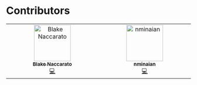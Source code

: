 # Contributors

<!-- ALL-CONTRIBUTORS-LIST:START - Do not remove or modify this section -->
<!-- prettier-ignore-start -->
<!-- markdownlint-disable -->
<table>
  <tbody>
    <tr>
      <td align="center" valign="top" width="14.28%"><a href="https://www.blakenaccarato.com/"><img src="https://avatars.githubusercontent.com/u/20692450?v=4?s=100" width="100px;" alt="Blake Naccarato"/><br /><sub><b>Blake Naccarato</b></sub></a><br /><a href="CONTRIBUTORS.md#code-blakeNaccarato" title="Code">💻</a></td>
      <td align="center" valign="top" width="14.28%"><a href="https://github.com/nminaian"><img src="https://avatars.githubusercontent.com/u/53017403?v=4?s=100" width="100px;" alt="nminaian"/><br /><sub><b>nminaian</b></sub></a><br /><a href="CONTRIBUTORS.md#code-nminaian" title="Code">💻</a></td>
    </tr>
  </tbody>
</table>

<!-- markdownlint-restore -->
<!-- prettier-ignore-end -->

<!-- ALL-CONTRIBUTORS-LIST:END -->
